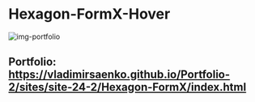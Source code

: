 # Hexagon-FormX-Hover

![img-portfolio](https://user-images.githubusercontent.com/56477695/121498488-21ff3800-c9e5-11eb-90ac-3ccfa94cce3b.jpg)

## Portfolio: https://vladimirsaenko.github.io/Portfolio-2/sites/site-24-2/Hexagon-FormX/index.html
